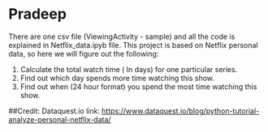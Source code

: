 # Pradeep
There are one csv file (ViewingActivity - sample) and all the code is explained in Netflix_data.ipyb file.
This project is based on Netflix personal data, so here we will figure out the following:
1. Calculate the total watch time ( In days) for one particular series.
2. Find out which day spends more time watching this show.
3. Find out when (24 hour format) you spend the most time watching this show.


##Credit:
Dataquest.io
link: https://www.dataquest.io/blog/python-tutorial-analyze-personal-netflix-data/
